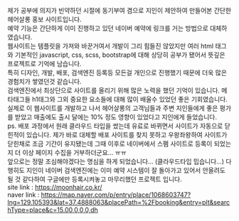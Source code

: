 제가 공부에 의지가 빈약하던 시절에 동기부여 겸으로 지인이 제안하여 만들어본 간단한 헤어살롱 홍보 사이트입니다.<br>
예약 기능은 간단하게 이미 진행하고 있던 네이버 예약에 링크를 거는 방법으로 대체하였습니다.<br>
웹사이트는 템플릿을 가져와 바꾼거여서 개발이 그리 힘들진 않았지만 여러 html 태그와 기본적인 javascript, css, scss, bootstrap에 대해 상당히 공부가 됐어서 뜻깊은 프로젝트로 기억에 남습니다.<br>
특히 디자인, 개발, 배포, 검색엔진 등록등 모든걸 개인으로 진행했기 때문에 더욱 많은 경험치가 쌓였던것 같습니다.<br>
검색엔진에서 최상단으로 사이트를 올리기 위해 많은 노력을 했던 기억이 있습니다. 메타태그들 h1태그와 그외 중요한 요소들에 대해 많이 배울수 있었던 좋은 기회였습니다.<br>
실제로 이 웹사이트를 개발하고 나서 헤어살롱의 고객님들과 주변 지인들에게 좋은 평가를 받았고 매출에도 출시 달에는 10% 정도 영향이 있었다고 지인에게 들었습니다.<br>
ps. 배포 과정에서 원래 클라우드 타입을 썼는데 유료로 바뀌면서 사이트가 자동으로 닫힌적이 있습니다. 제가 바로 대체할 배포 사이트를 찾지 못하고 우왕좌왕하여 사이트가 닫힌채로 조금 기간이 유지됐는데 그때 이후로 네이버에서 스펨 사이트로 등록이 되었는지 더 이상 페이지 수집을 거부하더군요... ㅠㅠ<br>
앞으로는 정말 조심해야겠다는 명심을 하게 되었습니다... (클라우드타입 밉습니다...) 다행히도 지인이 네이버 검색엔진에는 이미 예약 시스템이 잘 돌아가고 있어서 안올려도 될 것 같다하여 구글에만 등록시켜놓고 마무리했던 프로젝트 입니다.<br>
site link : https://moonhair.co.kr/<br>
naver link : https://map.naver.com/p/entry/place/1068603747?lng=129.105393&lat=37.4888063&placePath=%2Fbooking&entry=plt&searchType=place&c=15.00,0,0,0,dh